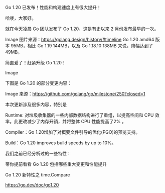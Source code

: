 Go 1.20 已发布！性能和构建速度上有很大提升！

哈喽，大家好。

就在今天凌晨 Go 团队发布了 Go 1.20，这是有史以来 2 月份发布最早的一次。

Image
图片来源：https://golang.design/history/#timeline
Go 1.20 amd64 版本 95MB，相比 Go 1.19 144MB，以及 Go 1.18.10 138MB 来说，降幅达到了 49MB。

简直爱了！赶紧升级 Go 1.20！

Image

下图是 Go 1.20 的部分变更内容：

Image
来源：https://github.com/golang/go/milestone/250?closed=1




本次更新涉及很多内容，特别是



Runtime: 对垃圾收集器的一些内部数据结构进行了重组，以提高空间和 CPU 效率。此更改减少了内存开销，并将整体 CPU 性能提高了2% 。

Compiler：Go 1.20增加了对概要文件引导的优化(PGO)的预览支持。

Build：Go 1.20 improves build speeds by up to 10%。



我们之前已经分析过的一些特性：

带你提前看看 Go 1.20 包括哪些重大变更和性能提升

Go 1.20 新特性之 time.Compare



https://go.dev/doc/go1.20
